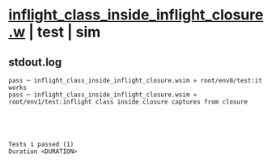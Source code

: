 # [inflight_class_inside_inflight_closure.w](../../../../../examples/tests/valid/inflight_class_inside_inflight_closure.w) | test | sim

## stdout.log
```log
pass ─ inflight_class_inside_inflight_closure.wsim » root/env0/test:it works                                           
pass ─ inflight_class_inside_inflight_closure.wsim » root/env1/test:inflight class inside closure captures from closure
 




Tests 1 passed (1) 
Duration <DURATION>

```

